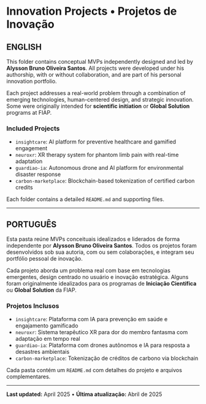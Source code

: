 # Innovation Projects • Projetos de Inovação

## ENGLISH
This folder contains conceptual MVPs independently designed and led by **Alysson Bruno Oliveira Santos**. All projects were developed under his authorship, with or without collaboration, and are part of his personal innovation portfolio.

Each project addresses a real-world problem through a combination of emerging technologies, human-centered design, and strategic innovation. Some were originally intended for **scientific initiation** or **Global Solution** programs at FIAP.

### Included Projects
- `insightcare`: AI platform for preventive healthcare and gamified engagement
- `neuroxr`: XR therapy system for phantom limb pain with real-time adaptation
- `guardiao-ia`: Autonomous drone and AI platform for environmental disaster response
- `carbon-marketplace`: Blockchain-based tokenization of certified carbon credits

Each folder contains a detailed `README.md` and supporting files.

---

## PORTUGUÊS
Esta pasta reúne MVPs conceituais idealizados e liderados de forma independente por **Alysson Bruno Oliveira Santos**. Todos os projetos foram desenvolvidos sob sua autoria, com ou sem colaborações, e integram seu portfólio pessoal de inovação.

Cada projeto aborda um problema real com base em tecnologias emergentes, design centrado no usuário e inovação estratégica. Alguns foram originalmente idealizados para os programas de **Iniciação Científica** ou **Global Solution** da FIAP.

### Projetos Inclusos
- `insightcare`: Plataforma com IA para prevenção em saúde e engajamento gamificado
- `neuroxr`: Sistema terapêutico XR para dor do membro fantasma com adaptação em tempo real
- `guardiao-ia`: Plataforma com drones autônomos e IA para resposta a desastres ambientais
- `carbon-marketplace`: Tokenização de créditos de carbono via blockchain

Cada pasta contém um `README.md` com detalhes do projeto e arquivos complementares.

---
**Last updated:** April 2025 • **Última atualização:** Abril de 2025
